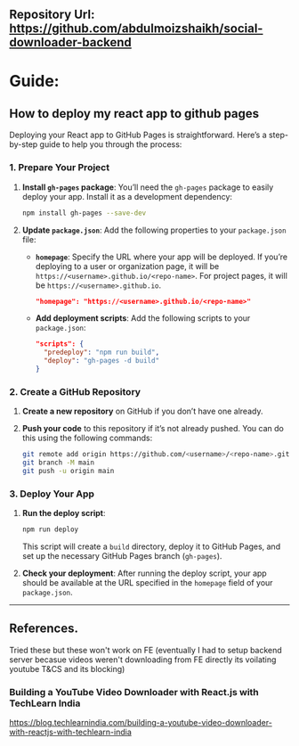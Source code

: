 ## Repository Url: https://github.com/abdulmoizshaikh/social-downloader-backend

# Guide:

## How to deploy my react app to github pages

Deploying your React app to GitHub Pages is straightforward. Here’s a step-by-step guide to help you through the process:

### 1. Prepare Your Project

1. **Install `gh-pages` package**:
   You’ll need the `gh-pages` package to easily deploy your app. Install it as a development dependency:

   ```bash
   npm install gh-pages --save-dev
   ```

2. **Update `package.json`**:
   Add the following properties to your `package.json` file:

   - **`homepage`**: Specify the URL where your app will be deployed. If you’re deploying to a user or organization page, it will be `https://<username>.github.io/<repo-name>`. For project pages, it will be `https://<username>.github.io`.

     ```json
     "homepage": "https://<username>.github.io/<repo-name>"
     ```

   - **Add deployment scripts**: Add the following scripts to your `package.json`:

     ```json
     "scripts": {
       "predeploy": "npm run build",
       "deploy": "gh-pages -d build"
     }
     ```

### 2. Create a GitHub Repository

1. **Create a new repository** on GitHub if you don’t have one already.
2. **Push your code** to this repository if it’s not already pushed. You can do this using the following commands:

   ```bash
   git remote add origin https://github.com/<username>/<repo-name>.git
   git branch -M main
   git push -u origin main
   ```

### 3. Deploy Your App

1. **Run the deploy script**:

   ```bash
   npm run deploy
   ```

   This script will create a `build` directory, deploy it to GitHub Pages, and set up the necessary GitHub Pages branch (`gh-pages`).

2. **Check your deployment**:
   After running the deploy script, your app should be available at the URL specified in the `homepage` field of your `package.json`.


---

## References.

Tried these but these won't work on FE (eventually I had to setup backend server becasue videos weren't downloading from FE directly its voilating youtube T&CS and its blocking)

### Building a YouTube Video Downloader with React.js with TechLearn India
https://blog.techlearnindia.com/building-a-youtube-video-downloader-with-reactjs-with-techlearn-india


